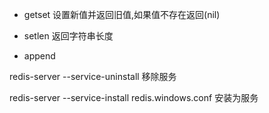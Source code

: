 + getset 设置新值并返回旧值,如果值不存在返回(nil)

+ setlen 返回字符串长度

+ append


redis-server --service-uninstall    移除服务

redis-server --service-install redis.windows.conf    安装为服务